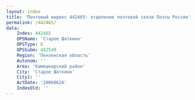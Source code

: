```yaml
---
layout: index
title: 'Почтовый индекс 442465: отделение почтовой связи Почты России'
permalink: /442465/
data:
    Index: 442465
    OPSName: 'Старое Шаткино'
    OPSType: О
    OPSSubm: 442549
    Region: 'Пензенская область'
    Autonom: ''
    Area: 'Камешкирский район'
    City: 'Старое Шаткино'
    City1: ''
    ActDate: '20060626'
    IndexOld: ''
---
```

